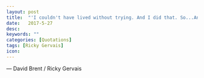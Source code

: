 ```yaml
---
layout: post
title:  "'I couldn't have lived without trying. And I did that. So...And everything works out, doesn't it? You think you want one thing along the way, and then you realize you needed something else. Life's a struggle...with beautiful little surprises that make you want to carry on through all the shit to the next little beautiful surprise.'"
date:   2017-5-27
desc:
keywords: ""
categories: [Quotations]
tags: [Ricky Gervais]
icon:
---
```

― David Brent / Ricky Gervais
